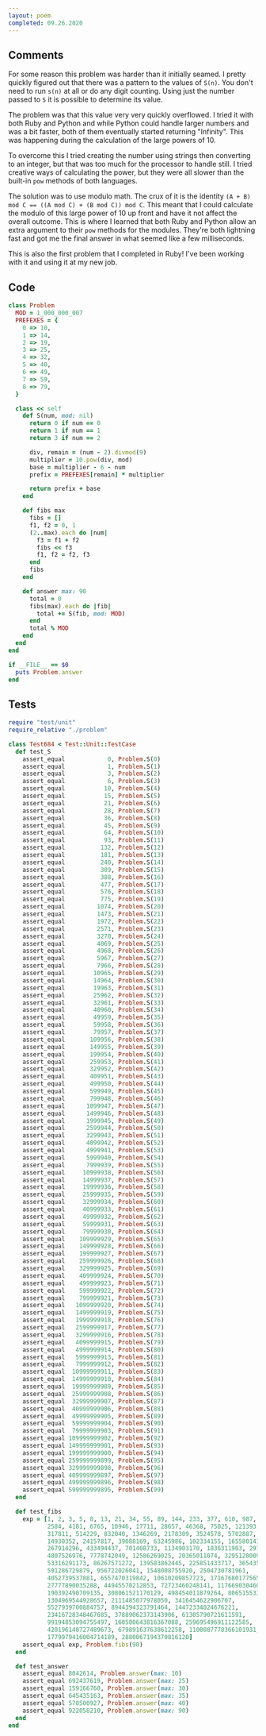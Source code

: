 ```yaml
---
layout: poem
completed: 09.26.2020
---
```


## Comments

For some reason this problem was harder than it initially seamed.  I pretty
quickly figured out that there was a pattern to the values of `S(n)`.  You
don't need to run `s(n)` at all or do any digit counting.  Using just the
number passed to `S` it is possible to determine its value.

The problem was that this value very very quickly overflowed.  I tried it with
both Ruby and Python and while Python could handle larger numbers and was a bit
faster, both of them eventually started returning "Infinity".  This was
happening during the calculation of the large powers of 10.

To overcome this I tried creating the number using strings then converting to
an integer, but that was too much for the processor to handle still.  I tried
creative ways of calculating the power, but they were all slower than the
built-in `pow` methods of both languages.

The solution was to use modulo math.  The crux of it is the identity
`(A + B) mod C == ((A mod C) + (B mod C)) mod C`.  This meant that I could
calculate the modulo of this large power of 10 up front and have it not affect
the overall outcome.  This is where I learned that both Ruby and Python allow
an extra argument to their `pow` methods for the modules.  They're both
lightning fast and got me the final answer in what seemed like a few
milliseconds.

This is also the first problem that I completed in Ruby!  I've been working
with it and using it at my new job.

## Code

```ruby
class Problem
  MOD = 1_000_000_007
  PREFEXES = {
    0 => 10,
    1 => 14,
    2 => 19,
    3 => 25,
    4 => 32,
    5 => 40,
    6 => 49,
    7 => 59,
    8 => 79,
  }

  class << self
    def S(num, mod: nil)
      return 0 if num == 0
      return 1 if num == 1
      return 3 if num == 2

      div, remain = (num - 2).divmod(9)
      multiplier = 10.pow(div, mod)
      base = multiplier - 6 - num
      prefix = PREFEXES[remain] * multiplier

      return prefix + base
    end

    def fibs max
      fibs = []
      f1, f2 = 0, 1
      (2..max).each do |num|
        f3 = f1 + f2
        fibs << f3
        f1, f2 = f2, f3
      end
      fibs
    end

    def answer max: 90
      total = 0
      fibs(max).each do |fib|
        total += S(fib, mod: MOD)
      end
      total % MOD
    end
  end
end

if __FILE__ == $0
  puts Problem.answer
end
```

## Tests

```ruby
require "test/unit"
require_relative "./problem"

class Test684 < Test::Unit::TestCase
  def test_S
    assert_equal            0, Problem.S(0)
    assert_equal            1, Problem.S(1)
    assert_equal            3, Problem.S(2)
    assert_equal            6, Problem.S(3)
    assert_equal           10, Problem.S(4)
    assert_equal           15, Problem.S(5)
    assert_equal           21, Problem.S(6)
    assert_equal           28, Problem.S(7)
    assert_equal           36, Problem.S(8)
    assert_equal           45, Problem.S(9)
    assert_equal           64, Problem.S(10)
    assert_equal           93, Problem.S(11)
    assert_equal          132, Problem.S(12)
    assert_equal          181, Problem.S(13)
    assert_equal          240, Problem.S(14)
    assert_equal          309, Problem.S(15)
    assert_equal          388, Problem.S(16)
    assert_equal          477, Problem.S(17)
    assert_equal          576, Problem.S(18)
    assert_equal          775, Problem.S(19)
    assert_equal         1074, Problem.S(20)
    assert_equal         1473, Problem.S(21)
    assert_equal         1972, Problem.S(22)
    assert_equal         2571, Problem.S(23)
    assert_equal         3270, Problem.S(24)
    assert_equal         4069, Problem.S(25)
    assert_equal         4968, Problem.S(26)
    assert_equal         5967, Problem.S(27)
    assert_equal         7966, Problem.S(28)
    assert_equal        10965, Problem.S(29)
    assert_equal        14964, Problem.S(30)
    assert_equal        19963, Problem.S(31)
    assert_equal        25962, Problem.S(32)
    assert_equal        32961, Problem.S(33)
    assert_equal        40960, Problem.S(34)
    assert_equal        49959, Problem.S(35)
    assert_equal        59958, Problem.S(36)
    assert_equal        79957, Problem.S(37)
    assert_equal       109956, Problem.S(38)
    assert_equal       149955, Problem.S(39)
    assert_equal       199954, Problem.S(40)
    assert_equal       259953, Problem.S(41)
    assert_equal       329952, Problem.S(42)
    assert_equal       409951, Problem.S(43)
    assert_equal       499950, Problem.S(44)
    assert_equal       599949, Problem.S(45)
    assert_equal       799948, Problem.S(46)
    assert_equal      1099947, Problem.S(47)
    assert_equal      1499946, Problem.S(48)
    assert_equal      1999945, Problem.S(49)
    assert_equal      2599944, Problem.S(50)
    assert_equal      3299943, Problem.S(51)
    assert_equal      4099942, Problem.S(52)
    assert_equal      4999941, Problem.S(53)
    assert_equal      5999940, Problem.S(54)
    assert_equal      7999939, Problem.S(55)
    assert_equal     10999938, Problem.S(56)
    assert_equal     14999937, Problem.S(57)
    assert_equal     19999936, Problem.S(58)
    assert_equal     25999935, Problem.S(59)
    assert_equal     32999934, Problem.S(60)
    assert_equal     40999933, Problem.S(61)
    assert_equal     49999932, Problem.S(62)
    assert_equal     59999931, Problem.S(63)
    assert_equal     79999930, Problem.S(64)
    assert_equal    109999929, Problem.S(65)
    assert_equal    149999928, Problem.S(66)
    assert_equal    199999927, Problem.S(67)
    assert_equal    259999926, Problem.S(68)
    assert_equal    329999925, Problem.S(69)
    assert_equal    409999924, Problem.S(70)
    assert_equal    499999923, Problem.S(71)
    assert_equal    599999922, Problem.S(72)
    assert_equal    799999921, Problem.S(73)
    assert_equal   1099999920, Problem.S(74)
    assert_equal   1499999919, Problem.S(75)
    assert_equal   1999999918, Problem.S(76)
    assert_equal   2599999917, Problem.S(77)
    assert_equal   3299999916, Problem.S(78)
    assert_equal   4099999915, Problem.S(79)
    assert_equal   4999999914, Problem.S(80)
    assert_equal   5999999913, Problem.S(81)
    assert_equal   7999999912, Problem.S(82)
    assert_equal  10999999911, Problem.S(83)
    assert_equal  14999999910, Problem.S(84)
    assert_equal  19999999909, Problem.S(85)
    assert_equal  25999999908, Problem.S(86)
    assert_equal  32999999907, Problem.S(87)
    assert_equal  40999999906, Problem.S(88)
    assert_equal  49999999905, Problem.S(89)
    assert_equal  59999999904, Problem.S(90)
    assert_equal  79999999903, Problem.S(91)
    assert_equal 109999999902, Problem.S(92)
    assert_equal 149999999901, Problem.S(93)
    assert_equal 199999999900, Problem.S(94)
    assert_equal 259999999899, Problem.S(95)
    assert_equal 329999999898, Problem.S(96)
    assert_equal 409999999897, Problem.S(97)
    assert_equal 499999999896, Problem.S(98)
    assert_equal 599999999895, Problem.S(99)
  end

  def test_fibs
    exp = [1, 2, 3, 5, 8, 13, 21, 34, 55, 89, 144, 233, 377, 610, 987, 1597,
           2584, 4181, 6765, 10946, 17711, 28657, 46368, 75025, 121393, 196418,
           317811, 514229, 832040, 1346269, 2178309, 3524578, 5702887, 9227465,
           14930352, 24157817, 39088169, 63245986, 102334155, 165580141,
           267914296, 433494437, 701408733, 1134903170, 1836311903, 2971215073,
           4807526976, 7778742049, 12586269025, 20365011074, 32951280099,
           53316291173, 86267571272, 139583862445, 225851433717, 365435296162,
           591286729879, 956722026041, 1548008755920, 2504730781961,
           4052739537881, 6557470319842, 10610209857723, 17167680177565,
           27777890035288, 44945570212853, 72723460248141, 117669030460994,
           190392490709135, 308061521170129, 498454011879264, 806515533049393,
           1304969544928657, 2111485077978050, 3416454622906707,
           5527939700884757, 8944394323791464, 14472334024676221,
           23416728348467685, 37889062373143906, 61305790721611591,
           99194853094755497, 160500643816367088, 259695496911122585,
           420196140727489673, 679891637638612258, 1100087778366101931,
           1779979416004714189, 2880067194370816120]
    assert_equal exp, Problem.fibs(90)
  end

  def test_answer
    assert_equal 8042614, Problem.answer(max: 10)
    assert_equal 692437619, Problem.answer(max: 25)
    assert_equal 159166760, Problem.answer(max: 30)
    assert_equal 645435163, Problem.answer(max: 35)
    assert_equal 570500927, Problem.answer(max: 40)
    assert_equal 922058210, Problem.answer(max: 90)
  end
end
```
